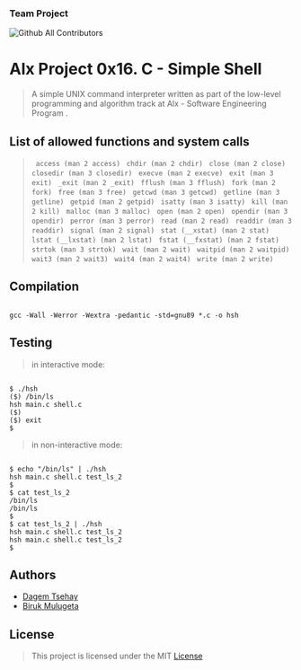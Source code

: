 ###  Team Project
![Github All Contributors](https://img.shields.io/badge/all%20contributors-2-brightgreen)
# Alx Project 0x16. C - Simple Shell
<blockquote>
  A simple UNIX command interpreter written as part of the low-level programming and algorithm track at Alx - Software Engineering Program .
  </blockquote>
  
## List of allowed functions and system calls
>
> ``` access (man 2 access)```
> ``` chdir (man 2 chdir)```
> ``` close (man 2 close)```
> ``` closedir (man 3 closedir)```
> ``` execve (man 2 execve)```
> ``` exit (man 3 exit)```
> ``` _exit (man 2 _exit)```
> ``` fflush (man 3 fflush)```
> ``` fork (man 2 fork)```
> ``` free (man 3 free)```
> ``` getcwd (man 3 getcwd)```
> ``` getline (man 3 getline)```
> ``` getpid (man 2 getpid)```
> ``` isatty (man 3 isatty)```
> ``` kill (man 2 kill)```
> ``` malloc (man 3 malloc)```
> ``` open (man 2 open)```
> ``` opendir (man 3 opendir)```
> ``` perror (man 3 perror)```
> ``` read (man 2 read)```
> ``` readdir (man 3 readdir)```
> ``` signal (man 2 signal)```
> ``` stat (__xstat) (man 2 stat)```
> ``` lstat (__lxstat) (man 2 lstat)```
> ``` fstat (__fxstat) (man 2 fstat)```
> ``` strtok (man 3 strtok)```
> ``` wait (man 2 wait)```
> ``` waitpid (man 2 waitpid)```
> ``` wait3 (man 2 wait3)```
> ``` wait4 (man 2 wait4)```
> ``` write (man 2 write)```


## Compilation

```

gcc -Wall -Werror -Wextra -pedantic -std=gnu89 *.c -o hsh

```

## Testing

> in interactive mode:

```

$ ./hsh
($) /bin/ls
hsh main.c shell.c
($)
($) exit
$

```

>in non-interactive mode:

```

$ echo "/bin/ls" | ./hsh
hsh main.c shell.c test_ls_2
$
$ cat test_ls_2
/bin/ls
/bin/ls
$
$ cat test_ls_2 | ./hsh
hsh main.c shell.c test_ls_2
hsh main.c shell.c test_ls_2
$

```

## Authors

  - [Dagem Tsehay](https://github.com/dagemtsehay1)
  - [Biruk Mulugeta](https://github.com/birukm61)

## License
  > This project is licensed under the MIT [License](https://github.com/dagemtsehay1/simple_shell/blob/main/LICENSE)
